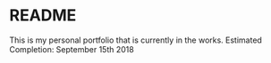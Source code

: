 # README

This is my personal portfolio that is currently in the works. Estimated Completion: September 15th 2018
